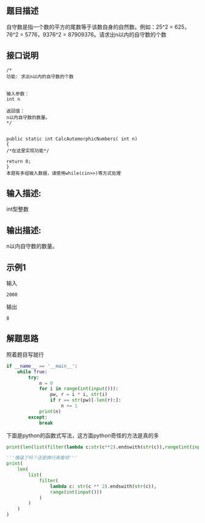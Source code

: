 ## 题目描述

自守数是指一个数的平方的尾数等于该数自身的自然数。例如：25^2 = 625，76^2 = 5776，9376^2 = 87909376。请求出n以内的自守数的个数


## 接口说明


```text
/*
功能: 求出n以内的自守数的个数


输入参数：
int n

返回值：
n以内自守数的数量。
*/


public static int CalcAutomorphicNumbers( int n)
{
/*在这里实现功能*/

return 0;
}
本题有多组输入数据，请使用while(cin>>)等方式处理
```


## 输入描述:
int型整数

## 输出描述:
n以内自守数的数量。

## 示例1
输入
```text
2000
```
输出
```text
8
```

## 解题思路

照着题目写就行

```python
if __name__ == '__main__':
    while True:
        try:
            n = 0
            for i in range(int(input())):
                pw, r = i * i, str(i)
                if r == str(pw)[-len(r):]:
                    n += 1
            print(n)
        except:
            break
```

下面是python的函数式写法，这方面python奇怪的方法是真的多

```python
print(len(list(filter(lambda c:str(c**2).endswith(str(c)),range(int(input()))))))

'''懵逼了吗？还是换行再看吧'''
print(
    len(
        list(
            filter(
                lambda c: str(c ** 2).endswith(str(c)),
                range(int(input()))
            )
        )
    )
)
```
